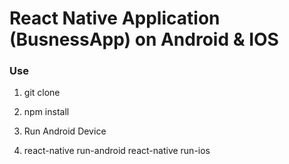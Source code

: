 # React Native Application (BusnessApp) on Android & IOS

### Use

1. git clone

2. npm install

3. Run Android Device

4. react-native run-android
   react-native run-ios